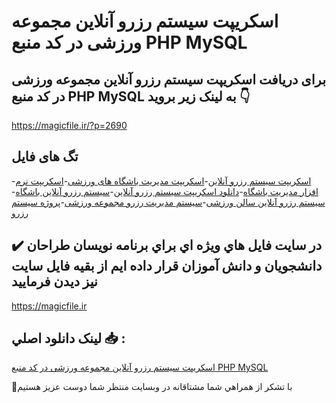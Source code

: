 # اسکریپت سیستم رزرو آنلاین مجموعه ورزشی در کد منبع PHP MySQL

## برای دریافت اسکریپت سیستم رزرو آنلاین مجموعه ورزشی در کد منبع PHP MySQL به لینک زیر بروید 👇

https://magicfile.ir/?p=2690

## تگ های فایل

-[اسکریپت سیستم رزرو آنلاین](https://magicfile.ir/product/%d8%a7%d8%b3%da%a9%d8%b1%db%8c%d9%be%d8%aa-%d8%b3%db%8c%d8%b3%d8%aa%d9%85-%d8%b1%d8%b2%d8%b1%d9%88-%d8%a2%d9%86%d9%84%d8%a7%db%8c%d9%86-%d9%85%d8%ac%d9%85%d9%88%d8%b9%d9%87-%d9%88%d8%b1%d8%b2%d8%b4%db%8c/)-[اسکریپت مدیریت باشگاه های ورزشی](https://magicfile.ir/product/%d8%a7%d8%b3%da%a9%d8%b1%db%8c%d9%be%d8%aa-%d8%b3%db%8c%d8%b3%d8%aa%d9%85-%d8%b1%d8%b2%d8%b1%d9%88-%d8%a2%d9%86%d9%84%d8%a7%db%8c%d9%86-%d9%85%d8%ac%d9%85%d9%88%d8%b9%d9%87-%d9%88%d8%b1%d8%b2%d8%b4%db%8c/)-[اسکریپت  نرم افزار مدیریت باشگاه](https://magicfile.ir/product/%d8%a7%d8%b3%da%a9%d8%b1%db%8c%d9%be%d8%aa-%d8%b3%db%8c%d8%b3%d8%aa%d9%85-%d8%b1%d8%b2%d8%b1%d9%88-%d8%a2%d9%86%d9%84%d8%a7%db%8c%d9%86-%d9%85%d8%ac%d9%85%d9%88%d8%b9%d9%87-%d9%88%d8%b1%d8%b2%d8%b4%db%8c/)-[دانلود اسکریپت سيستم رزرو آنلاين](https://magicfile.ir/product/%d8%a7%d8%b3%da%a9%d8%b1%db%8c%d9%be%d8%aa-%d8%b3%db%8c%d8%b3%d8%aa%d9%85-%d8%b1%d8%b2%d8%b1%d9%88-%d8%a2%d9%86%d9%84%d8%a7%db%8c%d9%86-%d9%85%d8%ac%d9%85%d9%88%d8%b9%d9%87-%d9%88%d8%b1%d8%b2%d8%b4%db%8c/)-[سیستم رزرو آنلاین باشگاه](https://magicfile.ir/product/%d8%a7%d8%b3%da%a9%d8%b1%db%8c%d9%be%d8%aa-%d8%b3%db%8c%d8%b3%d8%aa%d9%85-%d8%b1%d8%b2%d8%b1%d9%88-%d8%a2%d9%86%d9%84%d8%a7%db%8c%d9%86-%d9%85%d8%ac%d9%85%d9%88%d8%b9%d9%87-%d9%88%d8%b1%d8%b2%d8%b4%db%8c/)-[سیستم رزرو آنلاین سالن ورزشی](https://magicfile.ir/product/%d8%a7%d8%b3%da%a9%d8%b1%db%8c%d9%be%d8%aa-%d8%b3%db%8c%d8%b3%d8%aa%d9%85-%d8%b1%d8%b2%d8%b1%d9%88-%d8%a2%d9%86%d9%84%d8%a7%db%8c%d9%86-%d9%85%d8%ac%d9%85%d9%88%d8%b9%d9%87-%d9%88%d8%b1%d8%b2%d8%b4%db%8c/)-[سیستم مدیریت رزرو مجموعه ورزشی](https://magicfile.ir/product/%d8%a7%d8%b3%da%a9%d8%b1%db%8c%d9%be%d8%aa-%d8%b3%db%8c%d8%b3%d8%aa%d9%85-%d8%b1%d8%b2%d8%b1%d9%88-%d8%a2%d9%86%d9%84%d8%a7%db%8c%d9%86-%d9%85%d8%ac%d9%85%d9%88%d8%b9%d9%87-%d9%88%d8%b1%d8%b2%d8%b4%db%8c/)-[پروژه سیستم رزرو](https://magicfile.ir/product/%d8%a7%d8%b3%da%a9%d8%b1%db%8c%d9%be%d8%aa-%d8%b3%db%8c%d8%b3%d8%aa%d9%85-%d8%b1%d8%b2%d8%b1%d9%88-%d8%a2%d9%86%d9%84%d8%a7%db%8c%d9%86-%d9%85%d8%ac%d9%85%d9%88%d8%b9%d9%87-%d9%88%d8%b1%d8%b2%d8%b4%db%8c/)

## ✔️ در سايت فايل هاي ويژه اي براي برنامه نويسان طراحان دانشجويان و دانش آموزان قرار داده ايم از بقيه فايل سايت نيز ديدن فرماييد

https://magicfile.ir


## لينک دانلود اصلي 📥 :

[اسکریپت سیستم رزرو آنلاین مجموعه ورزشی در کد منبع PHP MySQL](https://magicfile.ir/product/%d8%a7%d8%b3%da%a9%d8%b1%db%8c%d9%be%d8%aa-%d8%b3%db%8c%d8%b3%d8%aa%d9%85-%d8%b1%d8%b2%d8%b1%d9%88-%d8%a2%d9%86%d9%84%d8%a7%db%8c%d9%86-%d9%85%d8%ac%d9%85%d9%88%d8%b9%d9%87-%d9%88%d8%b1%d8%b2%d8%b4%db%8c/) 


🙏با تشکر از همراهي شما مشتاقانه در وبسایت منتظر شما دوست عزیز هستیم

